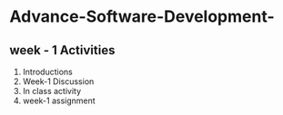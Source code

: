 # Advance-Software-Development-
## week - 1 Activities 


<ol>
  <li> Introductions</li>
  <li> Week-1 Discussion</li>
  <li> In class activity</li>
  <li> week-1 assignment</li>
</ol>
